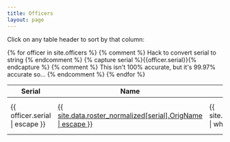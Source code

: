 ```yaml
---
title: Officers
layout: page
---
```


<p>Click on any table header to sort by that column:</p>

<main>
  <table data-sortable>
    <thead>
      <tr>
        <th>Serial</th>
        <th>Name</th>
        <th>Allegation Count</th>
        <th>Gross Pay (2019)</th>
        <th>Use of Force Count</th>
        <th>Shootings</th>
      </tr>
    </thead>
    <tbody>
      {% for officer in site.officers %}
        {% comment %} Hack to convert serial to string {% endcomment %}
        {% capture serial %}{{officer.serial}}{% endcapture %}
        <tr>
          <td>{{ officer.serial | escape }}</td>
          <td><a href="{{ officer.url }}">{{ site.data.roster_normalized[serial].OrigName | escape }}</a></td>
          <td>{{ site.data.allegations_normalized | where: "ID #", serial | size }}</td>
          {% comment %} This isn't 100% accurate, but it's 99.97% accurate so... {% endcomment %}
          <td>{{ site.data.compensation_normalized | where: "Name", site.data.roster_normalized[serial].Name | map: "Gross Pay" | first }}</td>
          <td>{{ site.data.use_of_force_normalized | where: "ID #", serial | size }}</td>
	  <td>{{ site.data.officer_involved_shootings_normalized | where: "ID #", serial | size }}</td>
        </tr>
      {% endfor %}
    </tbody>
  </table>
</main>

<script src="https://cdnjs.cloudflare.com/ajax/libs/sortable/0.8.0/js/sortable.min.js" integrity="sha512-DEcSaL0BWApJ//v7ZfqAI04nvK+NQcUVwrrx/l1x7OJgU0Cwbq7e459NBMzLPrm8eLPzAwBtiJJS4AvLZDZ8xA==" crossorigin="anonymous"></script>
<link rel="stylesheet" href="https://cdnjs.cloudflare.com/ajax/libs/sortable/0.8.0/css/sortable-theme-bootstrap.css" integrity="sha512-ejAo3nK8bdfwg68A9g6QYUdqnTmcGem1OX8AeVwa+dQH2v22vEwPkbZQzltTE+bjXt72iGvglAw0h+Up+fOg0g==" crossorigin="anonymous" />
